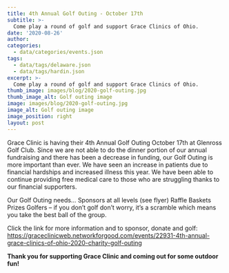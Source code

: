 ```yaml
---
title: 4th Annual Golf Outing - October 17th
subtitle: >-
  Come play a round of golf and support Grace Clinics of Ohio.
date: '2020-08-26'
author: 
categories:
  - data/categories/events.json
tags:
  - data/tags/delaware.json
  - data/tags/hardin.json
excerpt: >-
  Come play a round of golf and support Grace Clinics of Ohio.
thumb_image: images/blog/2020-golf-outing.jpg
thumb_image_alt: Golf outing image
image: images/blog/2020-golf-outing.jpg
image_alt: Golf outing image
image_position: right
layout: post
---
```


Grace Clinic is having their 4th Annual Golf Outing October 17th at Glenross Golf Club. Since we are not able to do the dinner portion of our annual fundraising and there has been a decrease in funding, our Golf Outing is more important than ever. We have seen an increase in patients due to financial hardships and increased illness this year. We have been able to continue providing free medical care to those who are struggling thanks to our financial supporters.

Our Golf Outing needs… Sponsors at all levels (see flyer) Raffle Baskets Prizes Golfers – if you don’t golf don’t worry, it’s a scramble which means you take the best ball of the group.

Click the link for more information and to sponsor, donate and golf: https://graceclinicweb.networkforgood.com/events/22931-4th-annual-grace-clinics-of-ohio-2020-charity-golf-outing

**Thank you for supporting Grace Clinic and coming out for some outdoor fun!**

